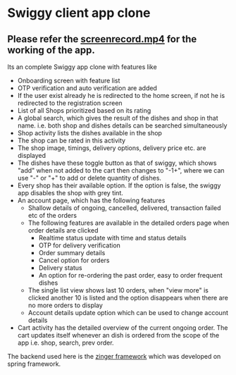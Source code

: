 # Swiggy client app clone

## Please refer the [screenrecord.mp4](https://github.com/Gokhulnath/swiggy_client_app_clone/blob/master/Screen%20record.mp4) for the working of the app.

Its an complete Swiggy app clone with features like
* Onboarding screen with feature list
* OTP verification and auto verification are added
* If the user exist already he is redirected to the home screen, if not he is redirected to the registration screen
* List of all Shops prioritized based on its rating
* A global search, which gives the result of the dishes and shop in that name. i.e. both shop and dishes details can be searched simultaneously
* Shop activity lists the dishes available in the shop
* The shop can be rated in this activity
* The shop image, timings, delivery options, delivery price etc. are displayed
* The dishes have these toggle button as that of swiggy, which shows "add" when not added to the cart then changes to "-1+", where we can use "-" or "+" to add or delete quantity of dishes.
* Every shop has their available option. If the option is false, the swiggy app disables the shop with grey tint.
* An account page, which has the following features
  * Shallow details of ongoing, cancelled, delivered, transaction failed etc of the orders
  * The following features are available in the detailed orders page when order details are clicked
    * Realtime status update with time and status details
    * OTP for delivery verification
    * Order summary details
    * Cancel option for orders
    * Delivery status
    * An option for re-ordering the past order, easy to order frequent dishes
   * The single list view shows last 10 orders, when "view more" is clicked another 10 is listed and the option disappears when there are no more orders to display
   * Account details update option which can be used to change account details
* Cart activity has the detailed overview of the current ongoing order. The cart updates itself whenever an dish is ordered from the scope of the app i.e. shop, search, prev order.

The backend used here is the [zinger framework](https://zinger.pw/#/) which was developed on spring framework.
